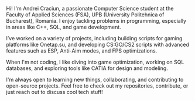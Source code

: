 Hi! I'm Andrei Craciun, a passionate Computer Science student at the Faculty of Applied Sciences (FSA), UPB (University Politehnica of Bucharest), Romania. I enjoy tackling problems in programming, especially in areas like C++, SQL, and game development.

I’ve worked on a variety of projects, including building scripts for gaming platforms like Onetap.su, and developing CS:GO/CS2 scripts with advanced features such as ESP, Anti-Aim modes, and FPS optimizations.

When I'm not coding, I like diving into game optimization, working on SQL databases, and exploring tools like CATIA for design and modeling.

I'm always open to learning new things, collaborating, and contributing to open-source projects. Feel free to check out my repositories, contribute, or just reach out to discuss cool tech stuff!
